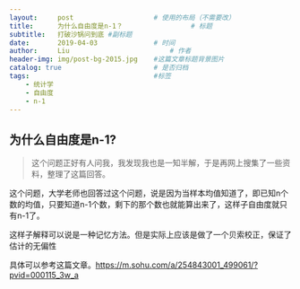 ```yaml
---
layout:     post   				    # 使用的布局（不需要改）
title:      为什么自由度是n-1？ 				# 标题
subtitle:   打破沙锅问到底 #副标题
date:       2019-04-03 				# 时间
author:     Liu 						# 作者
header-img: img/post-bg-2015.jpg 	#这篇文章标题背景图片
catalog: true 						# 是否归档
tags:								#标签
    - 统计学
    - 自由度
    - n-1
---
```


## 为什么自由度是n-1?

>这个问题正好有人问我，我发现我也是一知半解，于是再网上搜集了一些资料，整理了这篇回答。

这个问题，大学老师也回答过这个问题，说是因为当样本均值知道了，即已知n个数的均值，只要知道n-1个数，剩下的那个数也就能算出来了，这样子自由度就只有n-1了。

这样子解释可以说是一种记忆方法。但是实际上应该是做了一个贝索校正，保证了估计的无偏性

具体可以参考这篇文章。https://m.sohu.com/a/254843001_499061/?pvid=000115_3w_a
